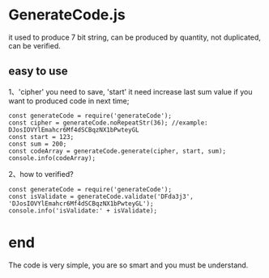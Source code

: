 # GenerateCode.js
it used to produce 7 bit string, can be produced by quantity, not duplicated, can be verified.

## easy to use
1、'cipher' you need to save, 'start' it need increase last sum value if you want to produced code in next time;
``` 
const generateCode = require('generateCode');
const cipher = generateCode.noRepeatStr(36); //example: DJosIOVYlEmahcr6Mf4dSCBqzNX1bPwteyGL
const start = 123; 
const sum = 200;
const codeArray = generateCode.generate(cipher, start, sum);
console.info(codeArray);

```
2、how to verified?

```
const generateCode = require('generateCode');
const isValidate = generateCode.validate('DFda3j3', 'DJosIOVYlEmahcr6Mf4dSCBqzNX1bPwteyGL'); 
console.info('isValidate:' + isValidate);

```

# end 
The code is very simple, you are so smart and you must be understand.


